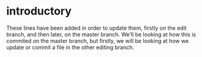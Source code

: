 # introductory

These lines have been added in order to update them, firstly on the edit branch, and then later, on the master branch.
We'll be looking at how this is commited on the master branch, but firstly, we will be looking at how we update or commit a file in the other editing branch.
